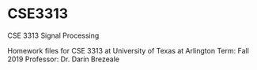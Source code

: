 # CSE3313
CSE 3313 Signal Processing

Homework files for CSE 3313 at University of Texas at Arlington
Term: Fall 2019
Professor: Dr. Darin Brezeale
